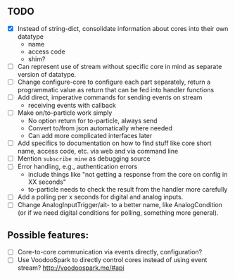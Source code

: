 ## TODO
- [x] Instead of string-dict, consolidate information about cores
  into their own datatype
  - name
  - access code
  - shim?
- [ ] Can represent use of stream without specific core in mind as
  separate version of datatype.
- [ ] Change configure-core to configure each part separately, return
  a programmatic value as return that can be fed into handler functions
- [ ] Add direct, imperative commands for sending events on stream
  - receiving events with callback
- [ ] Make on/to-particle work simply
  - No option return for to-particle, always send
  - Convert to/from json automatically where needed
  - Can add more complicated interfaces later
- [ ] Add specifics to documentation on how to find stuff like core short name,
  access code, etc. via web and via command line
- [ ] Mention `subscribe mine` as debugging source
- [ ] Error handling, e.g., authentication errors
  - include things like "not getting a response from the core on config in
    XX seconds"
  - to-particle needs to check the result from the handler more carefully
- [ ] Add a polling per x seconds for digital and analog inputs.
- [ ] Change AnalogInputTrigger/ait- to a better name, like AnalogCondition
  (or if we need digital conditions for polling, something more general).

## Possible features:
 - [ ] Core-to-core communication via events directly, configuration?
 - [ ] Use VoodooSpark to directly control cores instead of using event stream?
   http://voodoospark.me/#api
